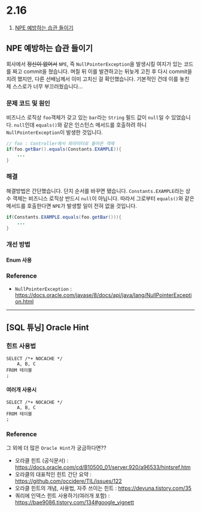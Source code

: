 # 2.16

1. [NPE 예방하는 습관 들이기](#npe-예방하는-습관-들이기)

## NPE 예방하는 습관 들이기
회사에서 ~~정신이 없어서~~  `NPE`, 즉 `NullPointerException`을 발생시킬 여지가 있는 코드를 짜고 commit을 쳤습니다.
며칠 뒤 이를 발견하고는 뒤늦게 고친 후 다시 commit을 치려 했지만, 다른 선배님께서 이미 고치신 걸 확인했습니다.
기본적인 건데 이를 놓친 제 스스로가 너무 부끄러웠습니다...

### 문제 코드 및 원인
비즈니스 로직상 `foo`객체가 갖고 있는 `bar`라는 `String` 필드 값이 `null`일 수 있었습니다.
`null`인데 `equals()`와 같은 인스턴스 메서드를 호출하려 하니 `NullPointerException`이 발생한 것입니다.
```java
// foo : Controller에서 파라미터로 들어온 객체
if(foo.getBar().equals(Constants.EXAMPLE)){
    ...
}
```

### 해결
해결방법은 간단했습니다. 단지 순서를 바꾸면 됐습니다.
`Constants.EXAMPLE`라는 상수 객체는 비즈니스 로직상 반드시 `null`이 아닙니다. 
따라서 그로부터 `equals()`와 같은 메서드를 호출한다면 `NPE`가 발생할 일이 전혀 없을 것입니다.
```java
if(Constants.EXAMPLE.equals(foo.getBar())){
    ...
}
```


### 개선 방법
#### Enum 사용

### Reference
- `NullPointerException` : https://docs.oracle.com/javase/8/docs/api/java/lang/NullPointerException.html

---

## [SQL 튜닝] Oracle Hint  
### 힌트 사용법
```oracle
SELECT /*+ NOCACHE */
    A, B, C
FROM 테이블
;
```

#### 여러개 사용시
```oracle
SELECT /*+ NOCACHE */
    A, B, C
FROM 테이블
;
```

### Reference
그 외에 더 많은 `Oracle Hint`가 궁금하다면??
- 오라클 힌트 (공식문서) : https://docs.oracle.com/cd/B10500_01/server.920/a96533/hintsref.htm
- 오라클의 대표적인 힌트 간단 요약 : https://github.com/occidere/TIL/issues/122
- 오라클 힌트의 개념, 사용법, 자주 쓰이는 힌트 : https://devuna.tistory.com/35
- 쿼리에 인덱스 힌트 사용하기(여러개 포함) : https://bae9086.tistory.com/134#google_vignett